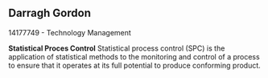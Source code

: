 ## Darragh Gordon
14177749 - Technology Management

**Statistical Proces Control**
 Statistical process control (SPC) is the application of statistical methods to the monitoring and control of a process to ensure that it operates at its full potential to produce conforming product. 
